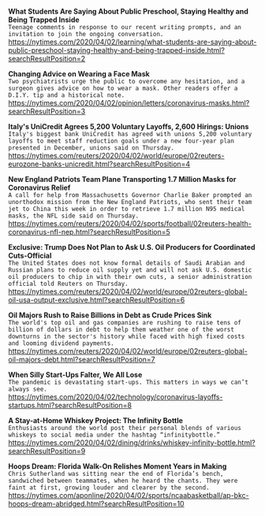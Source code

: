 **What Students Are Saying About Public Preschool, Staying Healthy and Being Trapped Inside**\
`Teenage comments in response to our recent writing prompts, and an invitation to join the ongoing conversation.`\
https://nytimes.com/2020/04/02/learning/what-students-are-saying-about-public-preschool-staying-healthy-and-being-trapped-inside.html?searchResultPosition=2

**Changing Advice on Wearing a Face Mask**\
`Two psychiatrists urge the public to overcome any hesitation, and a surgeon gives advice on how to wear a mask. Other readers offer a D.I.Y. tip and a historical note.`\
https://nytimes.com/2020/04/02/opinion/letters/coronavirus-masks.html?searchResultPosition=3

**Italy's UniCredit Agrees 5,200 Voluntary Layoffs, 2,600 Hirings: Unions**\
`Italy's biggest bank UniCredit has agreed with unions 5,200 voluntary layoffs to meet staff reduction goals under a new four-year plan presented in December, unions said on Thursday.`\
https://nytimes.com/reuters/2020/04/02/world/europe/02reuters-eurozone-banks-unicredit.html?searchResultPosition=4

**New England Patriots Team Plane Transporting 1.7 Million Masks for Coronavirus Relief**\
`A call for help from Massachusetts Governor Charlie Baker prompted an unorthodox mission from the New England Patriots, who sent their team jet to China this week in order to retrieve 1.7 million N95 medical masks, the NFL side said on Thursday.`\
https://nytimes.com/reuters/2020/04/02/sports/football/02reuters-health-coronavirus-nfl-nep.html?searchResultPosition=5

**Exclusive: Trump Does Not Plan to Ask U.S. Oil Producers for Coordinated Cuts-Official**\
`The United States does not know formal details of Saudi Arabian and Russian plans to reduce oil supply yet and will not ask U.S. domestic oil producers to chip in with their own cuts, a senior administration official told Reuters on Thursday.`\
https://nytimes.com/reuters/2020/04/02/world/europe/02reuters-global-oil-usa-output-exclusive.html?searchResultPosition=6

**Oil Majors Rush to Raise Billions in Debt as Crude Prices Sink**\
`The world's top oil and gas companies are rushing to raise tens of billion of dollars in debt to help them weather one of the worst downturns in the sector's history while faced with high fixed costs and looming dividend payments.  `\
https://nytimes.com/reuters/2020/04/02/world/europe/02reuters-global-oil-majors-debt.html?searchResultPosition=7

**When Silly Start-Ups Falter, We All Lose**\
`The pandemic is devastating start-ups. This matters in ways we can’t always see.`\
https://nytimes.com/2020/04/02/technology/coronavirus-layoffs-startups.html?searchResultPosition=8

**A Stay-at-Home Whiskey Project: The Infinity Bottle**\
`Enthusiasts around the world post their personal blends of various whiskeys to social media under the hashtag “infinitybottle.”`\
https://nytimes.com/2020/04/02/dining/drinks/whiskey-infinity-bottle.html?searchResultPosition=9

**Hoops Dream: Florida Walk-On Relishes Moment Years in Making**\
`Chris Sutherland was sitting near the end of Florida’s bench, sandwiched between teammates, when he heard the chants. They were faint at first, growing louder and clearer by the second.`\
https://nytimes.com/aponline/2020/04/02/sports/ncaabasketball/ap-bkc-hoops-dream-abridged.html?searchResultPosition=10

